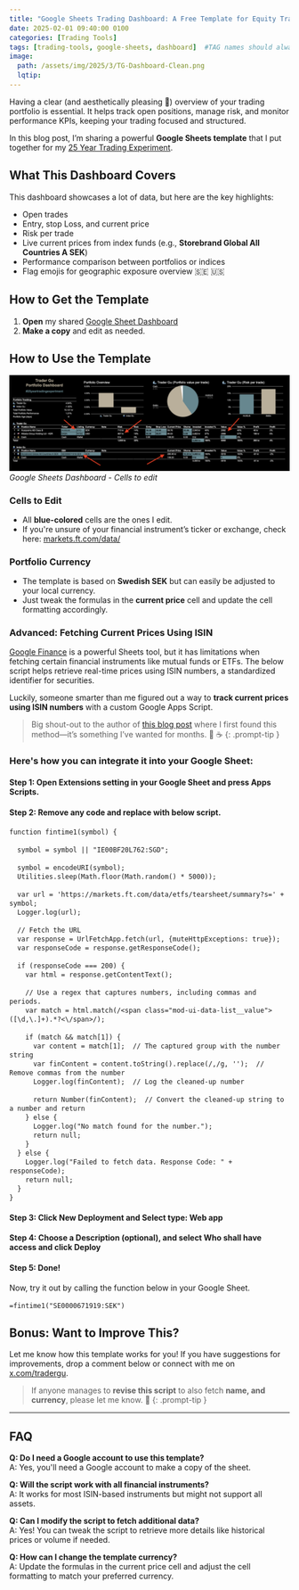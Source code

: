```yaml
---
title: "Google Sheets Trading Dashboard: A Free Template for Equity Traders"
date: 2025-02-01 09:40:00 0100
categories: [Trading Tools]
tags: [trading-tools, google-sheets, dashboard]  #TAG names should always be lowercase separated by comma
image: 
  path: /assets/img/2025/3/TG-Dashboard-Clean.png
  lqtip: 
---
```



Having a clear (and aesthetically pleasing 🤩) overview of your trading portfolio is essential. It helps track open positions, manage risk, and monitor performance KPIs, keeping your trading focused and structured.

In this blog post, I’m sharing a powerful **Google Sheets template** that I put together for my [25 Year Trading Experiment](https://www.tradergu.com/posts/25YearTradingExperiment/).

## What This Dashboard Covers

This dashboard showcases a lot of data, but here are the key highlights:

- Open trades
- Entry, stop Loss, and current price
- Risk per trade
- Live current prices from index funds (e.g., **Storebrand Global All Countries A SEK**) 
- Performance comparison between portfolios or indices
- Flag emojis for geographic exposure overview 🇸🇪 🇺🇸

## How to Get the Template

1. **Open** my shared [Google Sheet Dashboard](https://docs.google.com/spreadsheets/d/1vCsMDJjEhU-OZyRrSXDfPYIgLufIaJ6GOod4ubMTBbI/edit?pli=1&gid=0#gid=0)
2. **Make a copy** and edit as needed.

## How to Use the Template
![image](/assets/img/2025/3/TG-Dashboard-Markup.png)
*Google Sheets Dashboard - Cells to edit*


### Cells to Edit

- All **blue-colored** cells are the ones I edit.
- If you're unsure of your financial instrument’s ticker or exchange, check here:  [markets.ft.com/data/](https://markets.ft.com/data/)

### Portfolio Currency

- The template is based on **Swedish SEK** but can easily be adjusted to your local currency.
- Just tweak the formulas in the **current price** cell and update the cell formatting accordingly.

### Advanced: Fetching Current Prices Using ISIN


[Google Finance](https://support.google.com/docs/answer/3093281?hl=en) is a powerful Sheets tool, but it has limitations when fetching certain financial instruments like mutual funds or ETFs. The below script helps retrieve real-time prices using ISIN numbers, a standardized identifier for securities. 

Luckily, someone smarter than me figured out a way to **track current prices using ISIN numbers** with a custom Google Apps Script.

> Big shout-out to the author of [this blog post](https://kollpakontot.blogspot.com/2024/10/indexfonders-nav-kurs-i-google-sheets.html) where I first found this method—it’s something I’ve wanted for months. 🙌 ☕️
{: .prompt-tip }  


### Here's how you can integrate it into your Google Sheet:

#### **Step 1**: Open Extensions setting in your Google Sheet and press Apps Scripts.

#### **Step 2**: Remove any code and replace with below script.

```text
function fintime1(symbol) {

  symbol = symbol || "IE00BF20L762:SGD";
  
  symbol = encodeURI(symbol);
  Utilities.sleep(Math.floor(Math.random() * 5000));
  
  var url = 'https://markets.ft.com/data/etfs/tearsheet/summary?s=' + symbol;
  Logger.log(url);

  // Fetch the URL
  var response = UrlFetchApp.fetch(url, {muteHttpExceptions: true});
  var responseCode = response.getResponseCode();
  
  if (responseCode === 200) {
    var html = response.getContentText();

    // Use a regex that captures numbers, including commas and periods.
    var match = html.match(/<span class="mod-ui-data-list__value">([\d,\.]+).*?<\/span>/);
    
    if (match && match[1]) {
      var content = match[1];  // The captured group with the number string
      var finContent = content.toString().replace(/,/g, '');  // Remove commas from the number
      Logger.log(finContent);  // Log the cleaned-up number
      
      return Number(finContent);  // Convert the cleaned-up string to a number and return
    } else {
      Logger.log("No match found for the number.");
      return null;
    }
  } else {
    Logger.log("Failed to fetch data. Response Code: " + responseCode);
    return null;
  }
}
```

#### **Step 3**: Click **New Deployment** and Select type: Web app

#### **Step 4**: Choose a Description (optional), and select Who shall have access and click **Deploy**

#### **Step 5**: Done!
Now, try it out by calling the function below in your Google Sheet.

`=fintime1("SE0000671919:SEK")`


## Bonus: Want to Improve This?

Let me know how this template works for you! If you have suggestions for improvements, drop a comment below or connect with me on [x.com/tradergu](https://x.com/trader_gu).


> If anyone manages to **revise this script** to also fetch **name, and currency**, please let me know. 👀
{: .prompt-tip }


---

## FAQ

**Q: Do I need a Google account to use this template?**  
A: Yes, you'll need a Google account to make a copy of the sheet.

**Q: Will the script work with all financial instruments?**  
A: It works for most ISIN-based instruments but might not support all assets.

**Q: Can I modify the script to fetch additional data?**  
A: Yes! You can tweak the script to retrieve more details like historical prices or volume if needed.

**Q: How can I change the template currency?**  
A: Update the formulas in the current price cell and adjust the cell formatting to match your preferred currency.
